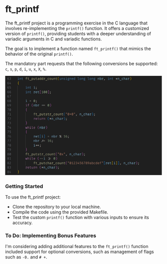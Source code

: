 # ft_printf

The ft_printf project is a programming exercise in the C language that involves re-implementing the `printf()` function. It offers a customized version of `printf()`, providing students with a deeper understanding of variadic  arguments in C and variadic functions.

The goal is to implement a function named `ft_printf()` that mimics the behavior of the original `printf()`.

The mandatory part requests that the following conversions be supported: `c`, `s`, `p`, `d`, `i`, `u`, `x`, `X`, `%`.

![ft_printf function ft_addr_count](varia/img/image.png)

### Getting Started

To use the ft_printf project:

- Clone the repository to your local machine.
- Compile the code using the provided Makefile.
- Test the custom `printf()` function with various inputs to ensure its accuracy.


### To Do: Implementing Bonus Features

I'm considering adding additional features to the `ft_printf()` function included support for optional conversions, such as management of flags such as `-0.` and `# +`.
